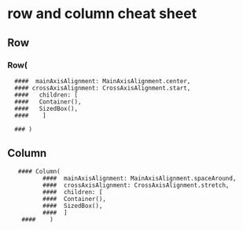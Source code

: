 # row and column cheat sheet

## Row 
   ### Row(
      ####  mainAxisAlignment: MainAxisAlignment.center, 
      #### crossAxisAlignment: CrossAxisAlignment.start,
      ####   children: [
      ####   Container(),
      ####   SizedBox(),
      ####    ]

      ### )

 
## Column
       #### Column(
              ####  mainAxisAlignment: MainAxisAlignment.spaceAround,
              ####  crossAxisAlignment: CrossAxisAlignment.stretch,
              ####  children: [
              ####  Container(),
              ####  SizedBox(),
              ####  ]
        ####    )